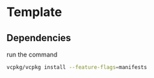# Template

## Dependencies

run the command
```bash
vcpkg/vcpkg install --feature-flags=manifests 
```
